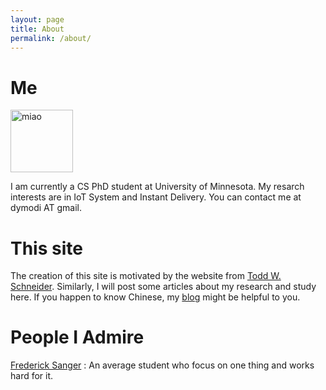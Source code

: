 ```yaml
---
layout: page
title: About
permalink: /about/
---
```


# Me

<p align="left">
<img src="../miao.png"  alt="miao" height="100" width="100">
</p>
I am currently a CS PhD student at University of Minnesota.
My resarch interests are in IoT System and Instant Delivery. 
You can contact me at dymodi AT gmail.

# This site
The creation of this site is motivated by the website from [Todd W. Schneider](http://toddwschneider.com/). Similarly, I will post some articles about my research and study here. If you happen to know Chinese, my [blog](http://blog.csdn.net/dymodi) might be helpful to you.



# People I Admire

[Frederick Sanger](https://en.wikipedia.org/wiki/Frederick_Sanger) : An average student who focus on one thing and works hard for it.